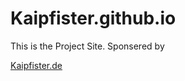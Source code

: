 # Kaipfister.github.io
This is the Project Site. 
Sponsered by <p><a title="Webseite" href="https://www.Kaipfister.de" target="_blank">Kaipfister.de</a></p>
